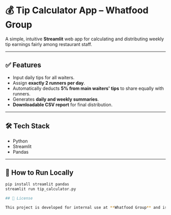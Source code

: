 # 💰 Tip Calculator App – Whatfood Group

A simple, intuitive **Streamlit** web app for calculating and distributing weekly tip earnings fairly among restaurant staff.

---

## ✅ Features
- Input daily tips for all waiters.
- Assign **exactly 2 runners per day**.
- Automatically deducts **5% from main waiters' tips** to share equally with runners.
- Generates **daily and weekly summaries**.
- **Downloadable CSV report** for final distribution.

---

## 🛠 Tech Stack
- Python
- Streamlit
- Pandas

---

## 🚀 How to Run Locally

```bash
pip install streamlit pandas
streamlit run tip_calculator.py

## 📄 License

This project is developed for internal use at **Whatfood Group** and is intended for educational or demonstration purposes only. Redistribution or commercial use is not permitted without written permission.
